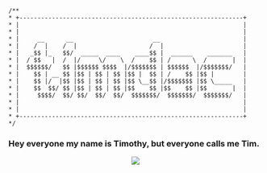 ```/**
/**
* +--------------------------------------------------------------+
* |                                                              |
* |                                                              |
* |     __      __                      __                       |
* |    /  |    /  |                    /  |                      |
* |   _$$ |_   $$/  _____  ____    ____$$ |  ______    _______   |
* |  / $$   |  /  |/     \/    \  /    $$ | /      \  /       |  |
* |  $$$$$$/   $$ |$$$$$$ $$$$  |/$$$$$$$ | $$$$$$  |/$$$$$$$/   |
* |    $$ | __ $$ |$$ | $$ | $$ |$$ |  $$ | /    $$ |$$ |        |
* |    $$ |/  |$$ |$$ | $$ | $$ |$$ \__$$ |/$$$$$$$ |$$ \_____   |
* |    $$  $$/ $$ |$$ | $$ | $$ |$$    $$ |$$    $$ |$$       |  |
* |     $$$$/  $$/ $$/  $$/  $$/  $$$$$$$/  $$$$$$$/  $$$$$$$/   |
* |                                                              |
* |                                                              |
* +--------------------------------------------------------------+
*/
```


### Hey everyone my name is Timothy, but everyone calls me Tim.

<p align="center">
  <a href="https://github.com/lordtimzki"><img src="https://github-readme-stats.vercel.app/api?username=lordtimzki&hide_border=true&show_icons=true" </a>
</p>
